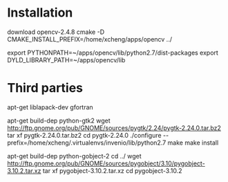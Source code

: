 
Installation
==

download opencv-2.4.8
cmake -D CMAKE_INSTALL_PREFIX=/home/xcheng/apps/opencv ../

export PYTHONPATH=~/apps/opencv/lib/python2.7/dist-packages
export DYLD_LIBRARY_PATH=~/apps/opencv/lib


Third parties
===
apt-get liblapack-dev gfortran

apt-get build-dep python-gtk2
wget http://ftp.gnome.org/pub/GNOME/sources/pygtk/2.24/pygtk-2.24.0.tar.bz2
tar xf pygtk-2.24.0.tar.bz2
cd pygtk-2.24.0
./configure --prefix=/home/xcheng/.virtualenvs/invenio/lib/python2.7
make
make install

apt-get build-dep python-gobject-2
cd ../
wget http://ftp.gnome.org/pub/GNOME/sources/pygobject/3.10/pygobject-3.10.2.tar.xz
tar xf pygobject-3.10.2.tar.xz
cd pygobject-3.10.2
